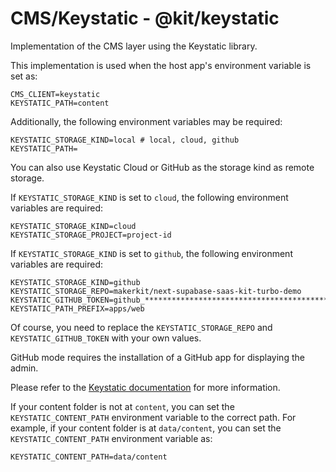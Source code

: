 # CMS/Keystatic - @kit/keystatic

Implementation of the CMS layer using the Keystatic library.

This implementation is used when the host app's environment variable is set as:

```
CMS_CLIENT=keystatic
KEYSTATIC_PATH=content
```

Additionally, the following environment variables may be required:

```
KEYSTATIC_STORAGE_KIND=local # local, cloud, github
KEYSTATIC_PATH=
```

You can also use Keystatic Cloud or GitHub as the storage kind as remote storage.

If `KEYSTATIC_STORAGE_KIND` is set to `cloud`, the following environment variables are required:

```
KEYSTATIC_STORAGE_KIND=cloud
KEYSTATIC_STORAGE_PROJECT=project-id
```

If `KEYSTATIC_STORAGE_KIND` is set to `github`, the following environment variables are required:

```
KEYSTATIC_STORAGE_KIND=github
KEYSTATIC_STORAGE_REPO=makerkit/next-supabase-saas-kit-turbo-demo
KEYSTATIC_GITHUB_TOKEN=github_*****************************************************
KEYSTATIC_PATH_PREFIX=apps/web
```

Of course, you need to replace the `KEYSTATIC_STORAGE_REPO` and `KEYSTATIC_GITHUB_TOKEN` with your own values.

GitHub mode requires the installation of a GitHub app for displaying the admin.

Please refer to the [Keystatic documentation](https://keystatic.com/docs/github-model) for more information.

If your content folder is not at `content`, you can set the `KEYSTATIC_CONTENT_PATH` environment variable to the correct path. For example, if your content folder is at `data/content`, you can set the `KEYSTATIC_CONTENT_PATH` environment variable as:

```
KEYSTATIC_CONTENT_PATH=data/content
```